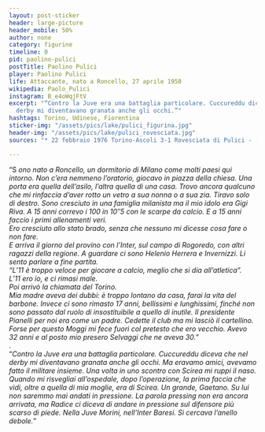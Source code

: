 ```yaml
---
layout: post-sticker
header: large-picture
header_mobile: 50%
author: none
category: figurine
timeline: 0
pid: paolino-pulici
postTitle: Paolino Pulici
player: Paolino Pulici
life: Attaccante, nato a Roncello, 27 aprile 1950
wikipedia: Paolo_Pulici
instagram: B_e4oWqjFtV
excerpt: "“Contro la Juve era una battaglia particolare. Cuccureddu diceva che nel
  derby mi diventavano granata anche gli occhi.”"
hashtags: Torino, Udinese, Fiorentina
sticker-img: "/assets/pics/lake/pulici_figurina.jpg"
header-img: "/assets/pics/lake/pulici_rovesciata.jpg"
sources: "* 22 febbraio 1976 Torino-Ascoli 3-1 Rovesciata di Pulici - [via Pinterest](https://www.pinterest.co.uk/pin/340936634283172472/)"

---
```

“S _ono nato a Roncello, un dormitorio di Milano come molti paesi qui intorno. Non c’era nemmeno l’oratorio, giocavo in piazza della chiesa. Una porta era quella dell’asilo, l’altra quella di una casa. Trovo ancora qualcuno che mi rinfaccia d’aver rotto un vetro a sua nonna o a sua zia. Tiravo solo di destro. Sono cresciuto in una famiglia milanista ma il mio idolo era Gigi Riva. A 15 anni correvo i 100 in 10″5 con le scarpe da calcio. E a 15 anni faccio i primi allenamenti veri.  
Ero cresciuto allo stato brado, senza che nessuno mi dicesse cosa fare o non fare.  
E arriva il giorno del provino con l’Inter, sul campo di Rogoredo, con altri ragazzi della regione. A guardare ci sono Helenio Herrera e Invernizzi. Li sento parlare a fine partita.  
“L’11 è troppo veloce per giocare a calcio, meglio che si dia all’atletica”.  
L’11 ero io, e ci rimasi male.  
Poi arrivò la chiamata del Torino.  
Mia madre aveva dei dubbi: è troppo lontano da casa, farai la vita del barbone. Invece ci sono rimasto 17 anni, bellissimi e lunghissimi, finché non sono passato dal ruolo di insostituibile a quello di inutile. Il presidente Pianelli per noi era come un padre. Cedette il club ma mi lasciò il cartellino. Forse per questo Moggi mi fece fuori col pretesto che ero vecchio. Avevo 32 anni e al posto mio presero Selvaggi che ne aveva 30._”  
.  
“_Contro la Juve era una battaglia particolare. Cuccureddu diceva che nel derby mi diventavano granata anche gli occhi. Ma eravamo amici, avevamo fatto il militare insieme. Una volta in uno scontro con Scirea mi ruppi il naso. Quando mi risvegliai all’ospedale, dopo l’operazione, la prima faccia che vidi, oltre a quella di mia moglie, era di Scirea. Un grande, Gaetano. Su lui non saremmo mai andati in pressione. La parola pressing non era ancora arrivata, ma Radice ci diceva di andare in pressione sul difensore più scarso di piede. Nella Juve Morini, nell’Inter Baresi. Si cercava l’anello debole._”
